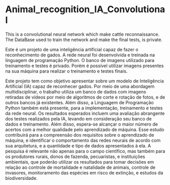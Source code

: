 # Animal_recognition_IA_Convolutional
This is a convolutional neural network which make cattle reconnaissance. The DataBase used to train the network and make the final tests, is private.

Este é um projeto de uma inteligência artificial capaz de fazer o reconhecimento de gados. A rede neural foi desenvolvida e treinada na linguagem de programação Python. O banco de imagens utilizado para treinamento e testes é privado. Porém é possível utilizar imagens presentes na sua máquina para realizar o treinamento e testes finais.

Este projeto tem como objetivo apresentar sobre um modelo de Inteligência Artificial (IA) capaz de reconhecer gados. Por meio de uma abordagem multidisciplinar, o trabalho utiliza um banco de dados com imagens retiradas de vídeos por meio de algoritmos de corte e rotação de fotos, e de outros bancos já existentes. Além disso, a  Linguagem de Programação Python também está presente, para a implementação, treinamento e testes da rede neural. Os resultados esperados incluem uma avaliação abrangente dos testes realizados pela IA, levando em consideração seu banco de dados e treinamento. Além disso, espera-se alcançar o maior número de acertos com a melhor qualidade pelo aprendizado de máquina. Esse estudo contribuirá para a compreensão dos requisitos sobre o aprendizado de máquina, e identificar o comportamento das redes neurais de acordo com sua arquitetura, e a quantidade e tipo de dados apresentados à ela. A pesquisa é relevante não apenas para o campo científico, mas também para os produtores rurais, donos de fazenda, pecuaristas, e instituições ambientais, que poderão utilizar os resultados para tomar decisões em relação ao controle de mortalidade e natalidade de animais, controle de invasores, monitoramento das espécies em risco de extinção, e estudos da biodiversidade.

